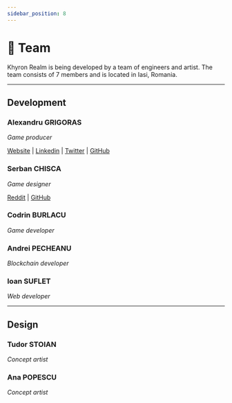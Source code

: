 ```yaml
---
sidebar_position: 8
---
```


# 👥 Team

Khyron Realm is being developed by a team of engineers and artist.
The team consists of 7 members and is located in Iasi, Romania.
___

## Development

### Alexandru GRIGORAS
*Game producer*

[Website](https://alexgrigoras.github.io/portfolio/) | [Linkedin](https://www.linkedin.com/in/alexandrugrigoras/) | [Twitter](https://twitter.com/alexandru_grigo) | [GitHub](https://github.com/alexgrigoras)

### Serban CHISCA
*Game designer*

[Reddit](https://www.reddit.com/user/serban1313) | [GitHub](https://github.com/sergane13)

### Codrin BURLACU
*Game developer*

### Andrei PECHEANU
*Blockchain developer*


### Ioan SUFLET
*Web developer*


___

## Design

### Tudor STOIAN
*Concept artist*

### Ana POPESCU
*Concept artist*
